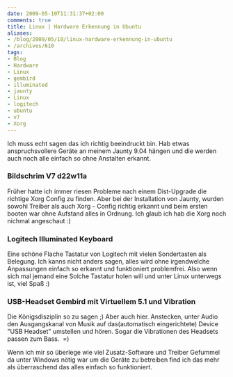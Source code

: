 ```yaml
---
date: 2009-05-10T11:31:37+02:00
comments: true
title: Linux | Hardware Erkennung in Ubuntu
aliases:
- /blog/2009/05/10/linux-hardware-erkennung-in-ubuntu
- /archives/610
tags:
- Blog
- Hardware
- Linux
- gembird
- illuminated
- jaunty
- Linux
- logitech
- ubuntu
- v7
- Xorg
---
```


Ich muss echt sagen das ich richtig beeindruckt bin. Hab etwas
anspruchsvollere Geräte an meinem Jaunty 9.04 hängen und die werden auch
noch alle einfach so ohne Anstalten erkannt.

### Bildschrim V7 d22w11a

Früher hatte ich immer riesen Probleme nach einem Dist-Upgrade die richtige
Xorg Config zu finden. Aber bei der Installation von Jaunty, wurden sowohl
Treiber als auch Xorg - Config richtig erkannt und beim ersten booten war
ohne Aufstand alles in Ordnung. Ich glaub ich hab die Xorg noch nichmal
angeschaut :)

### Logitech Illuminated Keyboard

Eine schöne Flache Tastatur von Logitech mit vielen Sondertasten als
Belegung. Ich kanns nicht anders sagen, alles wird ohne irgendwelche
Anpassungen einfach so erkannt und funktioniert problemfrei. Also wenn sich
mal jemand eine Solche Tastatur holen will und unter Linux unterwegs ist,
viel Spaß :)

### USB-Headset Gembird mit Virtuellem 5.1 und Vibration

Die Königsdisziplin so zu sagen ;) Aber auch hier. Anstecken, unter Audio
den Ausgangskanal von Musik auf das(automatisch eingerichtete) Device "USB
Headset" umstellen und hören. Sogar die Vibrationen des Headsets passen zum
Bass.  =)

Wenn ich mir so überlege wie viel Zusatz-Software und Treiber Gefummel da
unter Windows nötig war um die Geräte zu betreiben find ich das mehr als
überraschend das alles einfach so funktioniert.
